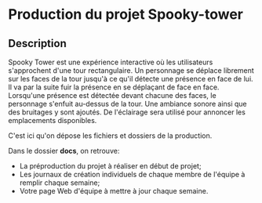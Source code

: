 # Production du projet Spooky-tower

## Description
Spooky Tower est une expérience interactive où les utilisateurs s'approchent d'une tour rectangulaire. Un personnage se déplace librement sur les faces de la tour jusqu'à ce qu'il détecte une présence en face de lui. Il va par la suite fuir la présence en se déplaçant de face en face. Lorsqu'une présence est détectée devant chacune des faces, le personnage s'enfuit au-dessus de la tour. Une ambiance sonore ainsi que des bruitages y sont ajoutés. De l'éclairage sera utilisé pour annoncer les emplacements disponibles.

C'est ici qu'on dépose les fichiers et dossiers de la production. 

Dans le dossier **docs**, on retrouve:
* La préproduction du projet à réaliser en début de projet;
* Les journaux de création individuels de chaque membre de l'équipe à remplir chaque semaine;
* Votre page Web d'équipe à mettre à jour chaque semaine.
